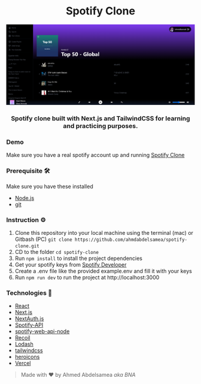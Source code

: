 <h1 align="center"> Spotify Clone </h1>

![Spotify Clone](spotify-clone.png)

<h3 align="center">Spotify clone built with Next.js and TailwindCSS for learning and practicing purposes.</h3>

### Demo

Make sure you have a real spotify account up and running
[Spotify Clone](https://spotify-clone-kappa-two.vercel.app/login)

### Prerequisite :hammer_and_wrench:

Make sure you have these installed

- [Node.js](https://nodejs.org/en/)
- [git](https://git-scm.com/)

### Instruction :gear:

1. Clone this repository into your local machine using the terminal (mac) or Gitbash (PC) `git clone https://github.com/ahmdabdelsamea/spotify-clone.git`
2. CD to the folder `cd spotify-clone`
3. Run `npm install` to install the project dependencies
4. Get your spotify keys from [Spotify Developer](https://developer.spotify.com/dashboard/login)
5. Create a .env file like the provided example.env and fill it with your keys
6. Run `npm run dev` to run the project at http://localhost:3000

### Technologies :rocket:

- [React](https://reactjs.org/)
- [Next.js](https://nextjs.org/)
- [NextAuth.js](https://next-auth.js.org/)
- [Spotify-API](https://developer.spotify.com/)
- [spotify-web-api-node](https://github.com/thelinmichael/spotify-web-api-node)
- [Recoil](https://recoiljs.org/)
- [Lodash](https://lodash.com/)
- [tailwindcss](https://tailwindcss.com/)
- [heroicons](https://heroicons.com/)
- [Vercel](https://vercel.com/)

> Made with :heart: by Ahmed Abdelsamea _aka BNA_

